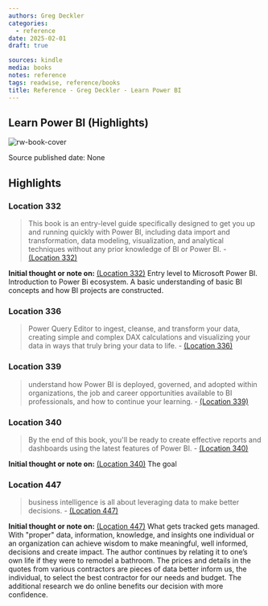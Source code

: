 ```yaml
---
authors: Greg Deckler
categories:
  - reference
date: 2025-02-01
draft: true

sources: kindle
media: books
notes: reference
tags: readwise, reference/books
title: Reference - Greg Deckler - Learn Power BI
---
```

## Learn Power BI (Highlights)

![rw-book-cover](https://m.media-amazon.com/images/I/8134bCWKChL._SY160.jpg)

Source published date: None

## Highlights
### Location 332

> This book is an entry-level guide specifically designed to get you up and running quickly with Power BI, including data import and transformation, data modeling, visualization, and analytical techniques without any prior knowledge of BI or Power BI.
> \- [(Location 332)](https://readwise.io/to_kindle?action=open&asin=B09K4479P2&location=332)

**Initial thought or note on:** [(Location 332)](https://readwise.io/to_kindle?action=open&asin=B09K4479P2&location=332)
Entry level to Microsoft Power BI. Introduction to Power Bi ecosystem. A basic understanding of basic BI concepts and how BI projects are constructed.

### Location 336

> Power Query Editor to ingest, cleanse, and transform your data, creating simple and complex DAX calculations and visualizing your data in ways that truly bring your data to life.
> \- [(Location 336)](https://readwise.io/to_kindle?action=open&asin=B09K4479P2&location=336)

### Location 339

> understand how Power BI is deployed, governed, and adopted within organizations, the job and career opportunities available to BI professionals, and how to continue your learning.
> \- [(Location 339)](https://readwise.io/to_kindle?action=open&asin=B09K4479P2&location=339)

### Location 340

> By the end of this book, you'll be ready to create effective reports and dashboards using the latest features of Power BI.
> \- [(Location 340)](https://readwise.io/to_kindle?action=open&asin=B09K4479P2&location=340)

**Initial thought or note on:** [(Location 340)](https://readwise.io/to_kindle?action=open&asin=B09K4479P2&location=340)
The goal

### Location 447

> business intelligence is all about leveraging data to make better decisions.
> \- [(Location 447)](https://readwise.io/to_kindle?action=open&asin=B09K4479P2&location=447)

**Initial thought or note on:** [(Location 447)](https://readwise.io/to_kindle?action=open&asin=B09K4479P2&location=447)
What gets tracked gets managed. With "proper" data, information, knowledge, and insights one individual or an organization can achieve wisdom to make meaningful, well informed, decisions and create impact. The author continues by relating it to one’s own life if they were to remodel a bathroom. The prices and details in the quotes from various contractors are pieces of data better inform us, the individual, to select the best contractor for our needs and budget. The additional research we do online benefits our decision with more confidence.

